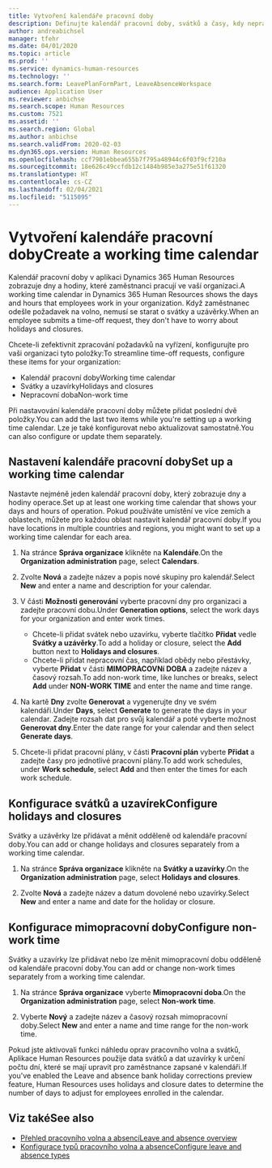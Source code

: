 ```yaml
---
title: Vytvoření kalendáře pracovní doby
description: Definujte kalendář pracovní doby, svátků a časy, kdy nepracujete, v Dynamics 365 Human Resources.
author: andreabichsel
manager: tfehr
ms.date: 04/01/2020
ms.topic: article
ms.prod: ''
ms.service: dynamics-human-resources
ms.technology: ''
ms.search.form: LeavePlanFormPart, LeaveAbsenceWorkspace
audience: Application User
ms.reviewer: anbichse
ms.search.scope: Human Resources
ms.custom: 7521
ms.assetid: ''
ms.search.region: Global
ms.author: anbichse
ms.search.validFrom: 2020-02-03
ms.dyn365.ops.version: Human Resources
ms.openlocfilehash: ccf7901ebbea655b7f795a48944c6f03f9cf210a
ms.sourcegitcommit: 18e626c49ccfdb12c1484b985e3a275e51f61320
ms.translationtype: HT
ms.contentlocale: cs-CZ
ms.lasthandoff: 02/04/2021
ms.locfileid: "5115095"
---
```

# <a name="create-a-working-time-calendar"></a><span data-ttu-id="08c68-103">Vytvoření kalendáře pracovní doby</span><span class="sxs-lookup"><span data-stu-id="08c68-103">Create a working time calendar</span></span>

<span data-ttu-id="08c68-104">Kalendář pracovní doby v aplikaci Dynamics 365 Human Resources zobrazuje dny a hodiny, které zaměstnanci pracují ve vaší organizaci.</span><span class="sxs-lookup"><span data-stu-id="08c68-104">A working time calendar in Dynamics 365 Human Resources shows the days and hours that employees work in your organization.</span></span> <span data-ttu-id="08c68-105">Když zaměstnanec odešle požadavek na volno, nemusí se starat o svátky a uzávěrky.</span><span class="sxs-lookup"><span data-stu-id="08c68-105">When an employee submits a time-off request, they don't have to worry about holidays and closures.</span></span>

<span data-ttu-id="08c68-106">Chcete-li zefektivnit zpracování požadavků na vyřízení, konfigurujte pro vaši organizaci tyto položky:</span><span class="sxs-lookup"><span data-stu-id="08c68-106">To streamline time-off requests, configure these items for your organization:</span></span>

- <span data-ttu-id="08c68-107">Kalendář pracovní doby</span><span class="sxs-lookup"><span data-stu-id="08c68-107">Working time calendar</span></span>
- <span data-ttu-id="08c68-108">Svátky a uzavírky</span><span class="sxs-lookup"><span data-stu-id="08c68-108">Holidays and closures</span></span>
- <span data-ttu-id="08c68-109">Nepracovní doba</span><span class="sxs-lookup"><span data-stu-id="08c68-109">Non-work time</span></span>

<span data-ttu-id="08c68-110">Při nastavování kalendáře pracovní doby můžete přidat poslední dvě položky.</span><span class="sxs-lookup"><span data-stu-id="08c68-110">You can add the last two items while you're setting up a working time calendar.</span></span> <span data-ttu-id="08c68-111">Lze je také konfigurovat nebo aktualizovat samostatně.</span><span class="sxs-lookup"><span data-stu-id="08c68-111">You can also configure or update them separately.</span></span>

## <a name="set-up-a-working-time-calendar"></a><span data-ttu-id="08c68-112">Nastavení kalendáře pracovní doby</span><span class="sxs-lookup"><span data-stu-id="08c68-112">Set up a working time calendar</span></span>

<span data-ttu-id="08c68-113">Nastavte nejméně jeden kalendář pracovní doby, který zobrazuje dny a hodiny operace.</span><span class="sxs-lookup"><span data-stu-id="08c68-113">Set up at least one working time calendar that shows your days and hours of operation.</span></span> <span data-ttu-id="08c68-114">Pokud používáte umístění ve více zemích a oblastech, můžete pro každou oblast nastavit kalendář pracovní doby.</span><span class="sxs-lookup"><span data-stu-id="08c68-114">If you have locations in multiple countries and regions, you might want to set up a working time calendar for each area.</span></span>

1. <span data-ttu-id="08c68-115">Na stránce **Správa organizace** klikněte na **Kalendáře**.</span><span class="sxs-lookup"><span data-stu-id="08c68-115">On the **Organization administration** page, select **Calendars**.</span></span>

2. <span data-ttu-id="08c68-116">Zvolte **Nová** a zadejte název a popis nové skupiny pro kalendář.</span><span class="sxs-lookup"><span data-stu-id="08c68-116">Select **New** and enter a name and description for your calendar.</span></span>

3. <span data-ttu-id="08c68-117">V části **Možnosti generování** vyberte pracovní dny pro organizaci a zadejte pracovní dobu.</span><span class="sxs-lookup"><span data-stu-id="08c68-117">Under **Generation options**, select the work days for your organization and enter work times.</span></span> 
   - <span data-ttu-id="08c68-118">Chcete-li přidat svátek nebo uzavírku, vyberte tlačítko **Přidat** vedle **Svátky a uzávěrky**.</span><span class="sxs-lookup"><span data-stu-id="08c68-118">To add a holiday or closure, select the **Add** button next to **Holidays and closures**.</span></span>
   - <span data-ttu-id="08c68-119">Chcete-li přidat nepracovní čas, například obědy nebo přestávky, vyberte **Přidat** v části **MIMOPRACOVNí DOBA** a zadejte název a časový rozsah.</span><span class="sxs-lookup"><span data-stu-id="08c68-119">To add non-work time, like lunches or breaks, select **Add** under **NON-WORK TIME** and enter the name and time range.</span></span>

4. <span data-ttu-id="08c68-120">Na kartě **Dny** zvolte **Generovat** a vygenerujte dny ve svém kalendáři.</span><span class="sxs-lookup"><span data-stu-id="08c68-120">Under **Days**, select **Generate** to generate the days in your calendar.</span></span> <span data-ttu-id="08c68-121">Zadejte rozsah dat pro svůj kalendář a poté vyberte možnost **Generovat dny**.</span><span class="sxs-lookup"><span data-stu-id="08c68-121">Enter the date range for your calendar and then select **Generate days**.</span></span>

5. <span data-ttu-id="08c68-122">Chcete-li přidat pracovní plány, v části **Pracovní plán** vyberte **Přidat** a zadejte časy pro jednotlivé pracovní plány.</span><span class="sxs-lookup"><span data-stu-id="08c68-122">To add work schedules, under **Work schedule**, select **Add** and then enter the times for each work schedule.</span></span>

## <a name="configure-holidays-and-closures"></a><span data-ttu-id="08c68-123">Konfigurace svátků a uzavírek</span><span class="sxs-lookup"><span data-stu-id="08c68-123">Configure holidays and closures</span></span>

<span data-ttu-id="08c68-124">Svátky a uzávěrky lze přidávat a měnit odděleně od kalendáře pracovní doby.</span><span class="sxs-lookup"><span data-stu-id="08c68-124">You can add or change holidays and closures separately from a working time calendar.</span></span>

1. <span data-ttu-id="08c68-125">Na stránce **Správa organizace** klikněte na **Svátky a uzavírky**.</span><span class="sxs-lookup"><span data-stu-id="08c68-125">On the **Organization administration** page, select **Holidays and closures**.</span></span>

2. <span data-ttu-id="08c68-126">Zvolte **Nová** a zadejte název a datum dovolené nebo uzavírky.</span><span class="sxs-lookup"><span data-stu-id="08c68-126">Select **New** and enter a name and date for the holiday or closure.</span></span>

## <a name="configure-non-work-time"></a><span data-ttu-id="08c68-127">Konfigurace mimopracovní doby</span><span class="sxs-lookup"><span data-stu-id="08c68-127">Configure non-work time</span></span>

<span data-ttu-id="08c68-128">Svátky a uzavírky lze přidávat nebo lze měnit mimopracovní dobu odděleně od kalendáře pracovní doby.</span><span class="sxs-lookup"><span data-stu-id="08c68-128">You can add or change non-work times separately from a working time calendar.</span></span>

1. <span data-ttu-id="08c68-129">Na stránce **Správa organizace** vyberte **Mimopracovní doba**.</span><span class="sxs-lookup"><span data-stu-id="08c68-129">On the **Organization administration** page, select **Non-work time**.</span></span>

2. <span data-ttu-id="08c68-130">Vyberte **Nový** a zadejte název a časový rozsah mimopracovní doby.</span><span class="sxs-lookup"><span data-stu-id="08c68-130">Select **New** and enter a name and time range for the non-work time.</span></span>

<span data-ttu-id="08c68-131">Pokud jste aktivovali funkci náhledu oprav pracovního volna a svátků, Aplikace Human Resources použije data svátků a dat uzavírky k určení počtu dní, které se mají upravit pro zaměstnance zapsané v kalendáři.</span><span class="sxs-lookup"><span data-stu-id="08c68-131">If you've enabled the Leave and absence bank holiday corrections preview feature, Human Resources uses holidays and closure dates to determine the number of days to adjust for employees enrolled in the calendar.</span></span>

## <a name="see-also"></a><span data-ttu-id="08c68-132">Viz také</span><span class="sxs-lookup"><span data-stu-id="08c68-132">See also</span></span>

- [<span data-ttu-id="08c68-133">Přehled pracovního volna a absencí</span><span class="sxs-lookup"><span data-stu-id="08c68-133">Leave and absence overview</span></span>](hr-leave-and-absence-overview.md)
- [<span data-ttu-id="08c68-134">Konfigurace typů pracovního volna a absence</span><span class="sxs-lookup"><span data-stu-id="08c68-134">Configure leave and absence types</span></span>](hr-leave-and-absence-types.md)
